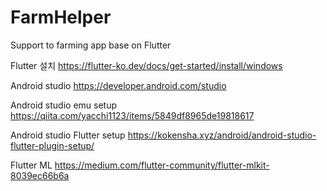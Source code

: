 # FarmHelper
Support to farming app base on Flutter 

Flutter 설치
https://flutter-ko.dev/docs/get-started/install/windows

Android studio
https://developer.android.com/studio


Android studio emu setup
https://qiita.com/yacchi1123/items/5849df8965de19818617


Android studio Flutter setup
https://kokensha.xyz/android/android-studio-flutter-plugin-setup/

Flutter ML
https://medium.com/flutter-community/flutter-mlkit-8039ec66b6a
